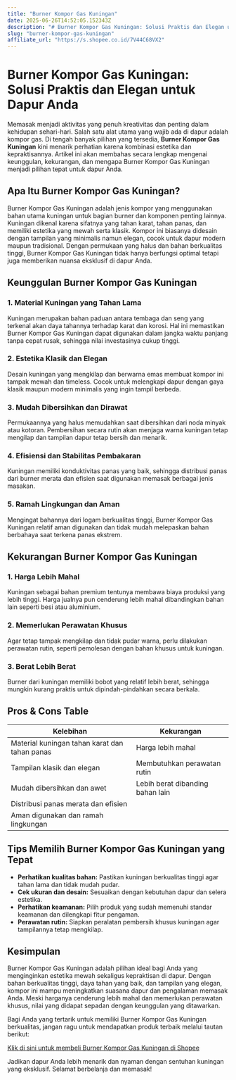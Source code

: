 ```yaml
---
title: "Burner Kompor Gas Kuningan"
date: 2025-06-26T14:52:05.152343Z
description: "# Burner Kompor Gas Kuningan: Solusi Praktis dan Elegan untuk Dapur Anda  ..."
slug: "burner-kompor-gas-kuningan"
affiliate_url: "https://s.shopee.co.id/7V44C68VX2"
---
```

# Burner Kompor Gas Kuningan: Solusi Praktis dan Elegan untuk Dapur Anda  

Memasak menjadi aktivitas yang penuh kreativitas dan penting dalam kehidupan sehari-hari. Salah satu alat utama yang wajib ada di dapur adalah kompor gas. Di tengah banyak pilihan yang tersedia, **Burner Kompor Gas Kuningan** kini menarik perhatian karena kombinasi estetika dan kepraktisannya. Artikel ini akan membahas secara lengkap mengenai keunggulan, kekurangan, dan mengapa Burner Kompor Gas Kuningan menjadi pilihan tepat untuk dapur Anda.

## Apa Itu Burner Kompor Gas Kuningan?  

Burner Kompor Gas Kuningan adalah jenis kompor yang menggunakan bahan utama kuningan untuk bagian burner dan komponen penting lainnya. Kuningan dikenal karena sifatnya yang tahan karat, tahan panas, dan memiliki estetika yang mewah serta klasik. Kompor ini biasanya didesain dengan tampilan yang minimalis namun elegan, cocok untuk dapur modern maupun tradisional. Dengan permukaan yang halus dan bahan berkualitas tinggi, Burner Kompor Gas Kuningan tidak hanya berfungsi optimal tetapi juga memberikan nuansa eksklusif di dapur Anda.

## Keunggulan Burner Kompor Gas Kuningan  

### 1. Material Kuningan yang Tahan Lama  
Kuningan merupakan bahan paduan antara tembaga dan seng yang terkenal akan daya tahannya terhadap karat dan korosi. Hal ini memastikan Burner Kompor Gas Kuningan dapat digunakan dalam jangka waktu panjang tanpa cepat rusak, sehingga nilai investasinya cukup tinggi.  

### 2. Estetika Klasik dan Elegan  
Desain kuningan yang mengkilap dan berwarna emas membuat kompor ini tampak mewah dan timeless. Cocok untuk melengkapi dapur dengan gaya klasik maupun modern minimalis yang ingin tampil berbeda.  

### 3. Mudah Dibersihkan dan Dirawat  
Permukaannya yang halus memudahkan saat dibersihkan dari noda minyak atau kotoran. Pembersihan secara rutin akan menjaga warna kuningan tetap mengilap dan tampilan dapur tetap bersih dan menarik.  

### 4. Efisiensi dan Stabilitas Pembakaran  
Kuningan memiliki konduktivitas panas yang baik, sehingga distribusi panas dari burner merata dan efisien saat digunakan memasak berbagai jenis masakan.  

### 5. Ramah Lingkungan dan Aman  
Mengingat bahannya dari logam berkualitas tinggi, Burner Kompor Gas Kuningan relatif aman digunakan dan tidak mudah melepaskan bahan berbahaya saat terkena panas ekstrem.

## Kekurangan Burner Kompor Gas Kuningan  

### 1. Harga Lebih Mahal  
Kuningan sebagai bahan premium tentunya membawa biaya produksi yang lebih tinggi. Harga jualnya pun cenderung lebih mahal dibandingkan bahan lain seperti besi atau aluminium.  

### 2. Memerlukan Perawatan Khusus  
Agar tetap tampak mengkilap dan tidak pudar warna, perlu dilakukan perawatan rutin, seperti pemolesan dengan bahan khusus untuk kuningan.  

### 3. Berat Lebih Berat  
Burner dari kuningan memiliki bobot yang relatif lebih berat, sehingga mungkin kurang praktis untuk dipindah-pindahkan secara berkala.  

## Pros & Cons Table  

| Kelebihan                                                | Kekurangan                                           |
|------------------------------------------------------------|------------------------------------------------------|
| Material kuningan tahan karat dan tahan panas             | Harga lebih mahal                                    |
| Tampilan klasik dan elegan                                | Membutuhkan perawatan rutin                         |
| Mudah dibersihkan dan awet                                | Lebih berat dibanding bahan lain                     |
| Distribusi panas merata dan efisien                        |                         |
| Aman digunakan dan ramah lingkungan                       |                         |

## Tips Memilih Burner Kompor Gas Kuningan yang Tepat  

- **Perhatikan kualitas bahan:** Pastikan kuningan berkualitas tinggi agar tahan lama dan tidak mudah pudar.  
- **Cek ukuran dan desain:** Sesuaikan dengan kebutuhan dapur dan selera estetika.  
- **Perhatikan keamanan:** Pilih produk yang sudah memenuhi standar keamanan dan dilengkapi fitur pengaman.  
- **Perawatan rutin:** Siapkan peralatan pembersih khusus kuningan agar tampilannya tetap mengkilap.  

## Kesimpulan  

Burner Kompor Gas Kuningan adalah pilihan ideal bagi Anda yang menginginkan estetika mewah sekaligus kepraktisan di dapur. Dengan bahan berkualitas tinggi, daya tahan yang baik, dan tampilan yang elegan, kompor ini mampu meningkatkan suasana dapur dan pengalaman memasak Anda. Meski harganya cenderung lebih mahal dan memerlukan perawatan khusus, nilai yang didapat sepadan dengan keunggulan yang ditawarkan.

Bagi Anda yang tertarik untuk memiliki Burner Kompor Gas Kuningan berkualitas, jangan ragu untuk mendapatkan produk terbaik melalui tautan berikut:  

[Klik di sini untuk membeli Burner Kompor Gas Kuningan di Shopee](https://s.shopee.co.id/7V44C68VX2)  

Jadikan dapur Anda lebih menarik dan nyaman dengan sentuhan kuningan yang eksklusif. Selamat berbelanja dan memasak!